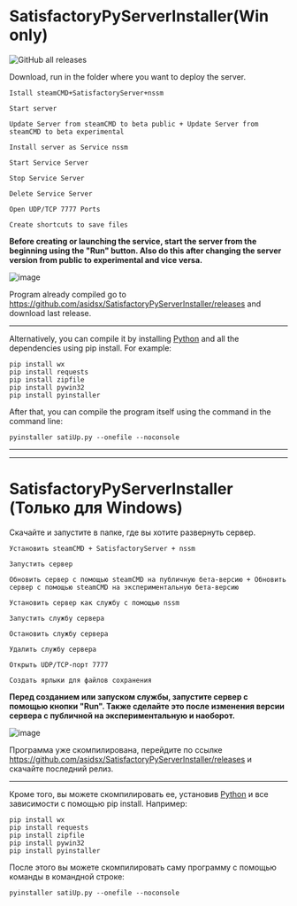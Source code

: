 # SatisfactoryPyServerInstaller(Win only)
![GitHub all releases](https://img.shields.io/github/downloads/asidsx/SatisfactoryPyServerInstaller/total)

Download, run in the folder where you want to deploy the server.


`Istall steamCMD+SatisfactoryServer+nssm`

`Start server`

`Update Server from steamCMD to beta public + Update Server from steamCMD to beta experimental`

`Install server as Service nssm`

`Start Service Server`

`Stop Service Server`

`Delete Service Server`

`Open UDP/TCP 7777 Ports`

`Create shortcuts to save files`

**Before creating or launching the service, start the server from the beginning using the "Run" button. Also do this after changing the server version from public to experimental and vice versa.**

![image](https://github.com/user-attachments/assets/2ee5d990-7ba2-46b4-b516-942ad5d60e2d)





Program already compiled go to https://github.com/asidsx/SatisfactoryPyServerInstaller/releases and download last release.

---

Alternatively, you can compile it by installing [Python](https://www.python.org/ftp/python/3.10.11/python-3.10.11-amd64.exe) and all the dependencies using pip install. For example:
```
pip install wx
pip install requests
pip install zipfile
pip install pywin32
pip install pyinstaller
```

After that, you can compile the program itself using the command in the command line: 
```
pyinstaller satiUp.py --onefile --noconsole
```


---
---

# SatisfactoryPyServerInstaller (Только для Windows)

Скачайте и запустите в папке, где вы хотите развернуть сервер.


`Установить steamCMD + SatisfactoryServer + nssm`

`Запустить сервер`

`Обновить сервер с помощью steamCMD на публичную бета-версию + Обновить сервер с помощью steamCMD на экспериментальную бета-версию`

`Установить сервер как службу с помощью nssm`

`Запустить службу сервера`

`Остановить службу сервера`

`Удалить службу сервера`

`Открыть UDP/TCP-порт 7777`

`Создать ярлыки для файлов сохранения`

**Перед созданием или запуском службы, запустите сервер с помощью кнопки "Run". Также сделайте это после изменения версии сервера с публичной на экспериментальную и наоборот.**

![image](https://github.com/user-attachments/assets/2ee5d990-7ba2-46b4-b516-942ad5d60e2d)


Программа уже скомпилирована, перейдите по ссылке https://github.com/asidsx/SatisfactoryPyServerInstaller/releases и скачайте последний релиз.

---

Кроме того, вы можете скомпилировать ее, установив [Python](https://www.python.org/ftp/python/3.10.11/python-3.10.11-amd64.exe) и все зависимости с помощью pip install. Например:

```
pip install wx
pip install requests
pip install zipfile
pip install pywin32
pip install pyinstaller
```


После этого вы можете скомпилировать саму программу с помощью команды в командной строке:
```
pyinstaller satiUp.py --onefile --noconsole
```


